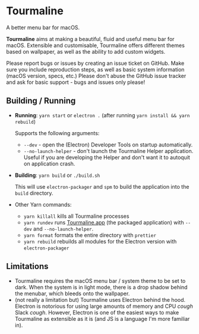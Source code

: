 # Tourmaline

A better menu bar for macOS.

**Tourmaline** aims at making a beautiful, fluid and useful menu bar for macOS. Extensible and customisable, Tourmaline offers different themes based on wallpaper, as well as the ability to add custom widgets.

Please report bugs or issues by creating an issue ticket on GitHub. Make sure you include reproduction steps, as well as basic system information (macOS version, specs, etc.) Please don't abuse the GitHub issue tracker and ask for basic support - bugs and issues only please!

## Building / Running

-   **Running**: `yarn start` or `electron .` (after running `yarn install && yarn rebuild`)

    Supports the following arguments:

    -   `--dev` - open the (Electron) Developer Tools on startup automatically.
    -   `--no-launch-helper` - don't launch the Tourmaline Helper application. Useful if you are developing the Helper and don't want it to autoquit on application crash.

-   **Building**: `yarn build` or `./build.sh`

    This will use `electron-packager` and `spm` to build the application into the `build` directory.

-   Other Yarn commands:
    -   `yarn killall` kills all Tourmaline processes
    -   `yarn rundev` runs [Tourmaline.app](http://tourmaline.app) (the packaged application) with `--dev` and `--no-launch-helper`.
    -   `yarn format` formats the entire directory with `prettier`
    -   `yarn rebuild` rebuilds all modules for the Electron version with `electron-packager`

## Limitations

-   Tourmaline requires the macOS menu bar / system theme to be set to dark. When the system is in light mode, there is a drop shadow behind the menubar, which bleeds onto the wallpaper.
-   (not really a limitation but) Tourmaline uses Electron behind the hood. Electron is notorious for using large amounts of memory and CPU _cough_ Slack _cough_. However, Electron is one of the easiest ways to make Tourmaline as extensible as it is (and JS is a language I'm more familiar in).
